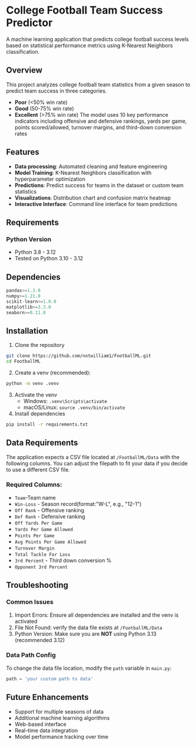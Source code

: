 # College Football Team Success Predictor
A machine learning application that predicts college football success levels based on statistical performance metrics using K-Nearest Neighbors classification.

## Overview
This project analyzes college football team statistics from a given season to predict team success in three categories.
- **Poor** (<50% win rate)
- **Good** (50-75% win rate)
- **Excellent** (>75% win rate)
The model uses 10 key performance indicators including offensive and defensive rankings, yards per game, points scored/allowed, turnover margins, and third-down conversion rates

## Features
- **Data processing**: Automated cleaning and feature engineering
- **Model Training**: K-Nearest Neighbors classification with hyperparameter optimization
- **Predictions**: Predict success for teams in the dataset or custom team statistics
- **Visualizations**: Distribution chart and confusion matrix heatmap
- **Interactive Interface**: Command line interface for team predictions

## Requirements
### Python Version
- Python 3.8 - 3.12
- Tested on Python 3.10 - 3.12

## Dependencies
```python
pandas>=1.3.0
numpy>=1.21.0
scikit-learn>=1.0.0
matplotlib>=3.3.0
seaborn>=0.11.0
```

## Installation
1. Clone the repository
```bash
git clone https://github.com/notwilliam1/FootballML.git
cd FootballML
```
2. Create a venv (recommended):
```bash
python -m venv .venv
```
3. Activate the venv
    * Windows: `.venv\Scripts\activate`
    * macOS/Linux: `source .venv/bin/activate`
4. Install dependencies
```bash
pip install -r requirements.txt
```

## Data Requirements
The application expects a CSV file located at `/FootballML/Data` with the following columns. You can adjust the filepath to fit your data if you decide to use a different CSV file.
### Required Columns:
- `Team`-Team name
- `Win-Loss` - Season record(format:"W-L", e.g., "12-1")
- `Off Rank` - Offensive ranking
- `Def Rank` - Defensive ranking
- `Off Yards Per Game`
- `Yards Per Game Allowed`
- `Points Per Game`
- `Avg Points Per Game Allowed`
- `Turnover Margin`
- `Total Tackle For Loss`
- `3rd Percent` - Third down conversion %
- `Opponent 3rd Percent`

## Troubleshooting
### Common Issues
1. Import Errors: Ensure all dependencies are installed and the venv is activated
2. File Not Found: verify the data file exists at `/FootballML/Data`
3. Python Version: Make sure you are **NOT** using Python 3.13 (recommended 3.12)

### Data Path Config
To change the data file location, modify the `path` variable in `main.py`:
```python
path = 'your custom path to data'
```
## Future Enhancements
- Support for multiple seasons of data
- Additional machine learning algorithms
- Web-based interface
- Real-time data integration
- Model performance tracking over time



